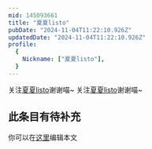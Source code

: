 ```yaml
---
mid: 145093661
title: "夏夏listo"
pubDate: "2024-11-04T11:22:10.926Z"
updatedDate: "2024-11-04T11:22:10.926Z"
profile:
  {
    Nickname: ["夏夏listo"],
  }
---
```


关注[夏夏listo](https://space.bilibili.com/145093661)谢谢喵~ 关注[夏夏listo](https://space.bilibili.com/145093661)谢谢喵~

## 此条目有待补充
你可以在[这里](https://github.com/Yuhanawa/VTuber.ICU-Content/edit/master/v/夏夏listo/index.md)编辑本文
